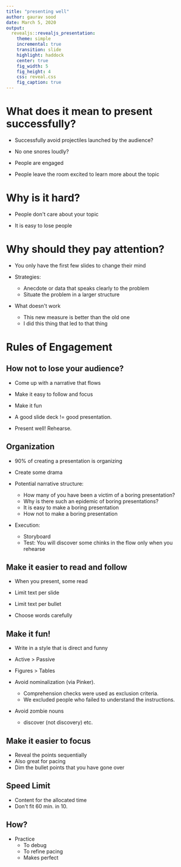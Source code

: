 ```yaml
---
title: "presenting well"
author: gaurav sood
date: March 5, 2020
output:
  revealjs::revealjs_presentation:
    theme: simple
    incremental: true
    transition: slide
    highlight: haddock
    center: true
    fig_width: 5
    fig_height: 4
    css: reveal.css
    fig_caption: true
---
```


# What does it mean to present successfully?

* Successfully avoid projectiles launched by the audience?

* No one snores loudly?

* People are engaged

* People leave the room excited to learn more about the topic

# Why is it hard?

* People don't care about your topic

* It is easy to lose people

# Why should they pay attention? 

* You only have the first few slides to change their mind

* Strategies:
  - Anecdote or data that speaks clearly to the problem
  - Situate the problem in a larger structure
  
* What doesn't work
  - This new measure is better than the old one
  - I did this thing that led to that thing


# Rules of Engagement

## How not to lose your audience?

* Come up with a narrative that flows

* Make it easy to follow and focus

* Make it fun

* A good slide deck != good presentation.

* Present well! Rehearse.

## Organization

* 90% of creating a presentation is organizing

* Create some drama

* Potential narrative structure:
  - How many of you have been a victim of a boring presentation?
  - Why is there such an epidemic of boring presentations?
  - It is easy to make a boring presentation
  - How not to make a boring presentation

* Execution: 
  - Storyboard
  - Test: You will discover some chinks in the flow only when you rehearse

## Make it easier to read and follow

* When you present, some read

* Limit text per slide

* Limit text per bullet

* Choose words carefully

## Make it fun!

* Write in a style that is direct and funny

* Active > Passive

* Figures > Tables

* Avoid nominalization (via Pinker). 
  - Comprehension checks were used as exclusion criteria.
  - We excluded people who failed to understand the instructions.

* Avoid zombie nouns
  - discover (not discovery) etc. 

## Make it easier to focus

* Reveal the points sequentially
* Also great for pacing
* Dim the bullet points that you have gone over

## Speed Limit

* Content for the allocated time
* Don't fit 60 min. in 10.

## How?

* Practice
  - To debug
  - To refine pacing
  - Makes perfect
